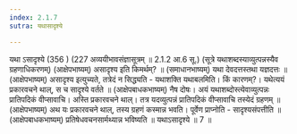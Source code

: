 ```yaml
---
index: 2.1.7
sutra: यथासादृश्ये

---
```

 यथा ऽसादृश्ये (356 ) (227 अव्ययीभावसंज्ञासूत्रम् ॥ 2.1.2 आ.6 सू.) (सूत्रे यथाशब्दस्याव्युत्पन्नस्यैव ग्रहणाधिकरणम्) (आक्षेपभाष्यम्) असादृश्य इति किमर्थम्? ॥ (समाधानभाष्यम्) यथा देवदत्तस्तथा यज्ञदत्तः ॥ (आक्षेपभाष्यम्) असादृश्य इत्युच्यते, तत्रेदं न सिद्ध्यति - यथाशक्ति यथाबलमिति। किं कारणम्?। यथेत्ययं प्रकारवचने थाल्, स च सादृश्ये वर्तते ॥ (आक्षेपबाधकभाष्यम्) नैष दोषः। अयं यथाशब्दोस्त्येवाव्युत्पन्नः प्रातिपदिकं वीप्सावाचि। अस्ति प्रकारवचने थाल्। तत्र यदव्युत्पन्नं प्रातिपदिकं वीप्सावाचि तस्येदं ग्रहणम् ॥ (आक्षेपभाष्यम्) अथ यः प्रकारवचने थाल्, तस्य ग्रहणं कस्मान्न भवति। पूर्वेण प्राप्नोति - सादृश्यसंपत्तीति ॥ (आक्षेपबाधकभाष्यम्) प्रतिषेधवचनसार्मथ्यान्न भविष्यति ॥ यथाऽसादृश्ये ॥ 7 ॥ 